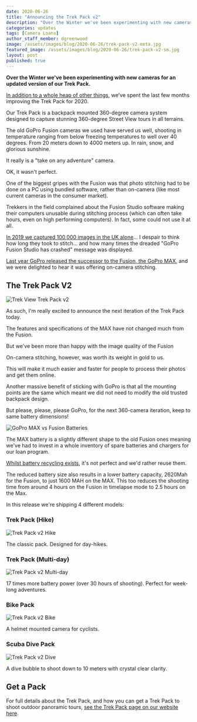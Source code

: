 ```yaml
---
date: 2020-06-26
title: "Announcing the Trek Pack v2"
description: "Over the Winter we've been experimenting with new cameras for an updated version of our Trek Pack."
categories: updates
tags: [Camera Loans]
author_staff_member: dgreenwood
image: /assets/images/blog/2020-06-26/trek-pack-v2-meta.jpg
featured_image: /assets/images/blog/2020-06-26/trek-pack-v2-sm.jpg
layout: post
published: true
---
```


**Over the Winter we've been experimenting with new cameras for an updated version of our Trek Pack.**

[In addition to a whole heap of other things](/blog/2020/what-are-you-working-on), we've spent the last few months improving the Trek Pack for 2020.

Our Trek Pack is a backpack mounted 360-degree camera system designed to capture stunning 360-degree Street View tours in all terrains.

The old GoPro Fusion cameras we used have served us well, shooting in temperature ranging from below freezing temperatures to well over 40 degrees. From 20 meters down to 4000 meters up. In rain, snow, and glorious sunshine.

It really is a "take on any adventure" camera.

OK, it wasn't perfect.

One of the biggest gripes with the Fusion was that photo stitching had to be done on a PC using bundled software, rather than on-camera (like most current cameras in the consumer market).

Trekkers in the field complained about the Fusion Studio software making their computers unusable during stitching process (which can often take hours, even on high performing computers). In fact, some could not use it at all.

[In 2019 we captured 100,000 images in the UK alone](/blog/2019/year-in-review)... I despair to think how long they took to stitch... and how many times the dreaded "GoPro Fusion Studio has crashed" message was displayed.

[Last year GoPro released the successor to the Fusion, the GoPro MAX](/blog/2019/cash-), and we were delighted to hear it was offering on-camera stitching.

## The Trek Pack V2

<img class="img-fluid" src="/assets/images/blog/2020-06-26/trek-pack-hike.jpg" alt="Trek View Trek Pack v2" title="Trek View Trek Pack v2" />

As such, I'm really excited to announce the next iteration of the Trek Pack today.

The features and specifications of the MAX have not changed much from the Fusion.

But we've been more than happy with the image quality of the Fusion

On-camera stitching, however, was worth its weight in gold to us.

This will make it much easier and faster for people to process their photos and get them online.

Another massive benefit of sticking with GoPro is that all the mounting points are the same which meant we did not need to modify the old trusted backpack design.

But please, please, please GoPro, for the next 360-camera iteration, keep to same battery dimensions!

<img class="img-fluid" src="/assets/images/blog/2020-06-26/gopro-fusion-vs-max-batteries.jpg" alt="GoPro MAX vs Fusion Batteries" title="GoPro MAX vs Fusion Batteries" />

The MAX battery is a slightly different shape to the old Fusion ones meaning we've had to invest in a whole inventory of spare batteries and chargers for our loan program.

[Whilst battery recycling exists](https://www.recyclenow.com/what-to-do-with/batteries-1), it's not perfect and we'd rather reuse them.

The reduced battery size also results in a lower battery capacity, 2620Mah for the Fusion, to just 1600 MAH on the MAX. This too reduces the shooting time from around 4 hours on the Fusion in timelapse mode to 2.5 hours on the Max.

In this release we're shipping 4 different models:

### Trek Pack (Hike)

<img class="img-fluid" src="/assets/images/blog/2020-06-26/trek-pack-hike.jpg" alt="Trek Pack v2 Hike" title="Trek Pack v2 Hike" />

The classic pack. Designed for day-hikes.

### Trek Pack (Multi-day)

<img class="img-fluid" src="/assets/images/blog/2020-06-26/trek-pack-hike-multi-day.jpg" alt="Trek Pack v2 Multi-day" title="Trek Pack v2 Multi-day" />

17 times more battery power (over 30 hours of shooting). Perfect for week-long adventures.

### Bike Pack

<img class="img-fluid" src="/assets/images/blog/2020-06-26/trek-pack-bike.jpg" alt="Trek Pack v2 Bike" title="Trek Pack v2 Bike" />

A helmet mounted camera for cyclists.

### Scuba Dive Pack

<img class="img-fluid" src="/assets/images/blog/2020-06-26/trek-pack-dive.jpg" alt="Trek Pack v2 Dive" title="Trek Pack v2 Dive" />

A dive bubble to shoot down to 10 meters with crystal clear clarity.

## Get a Pack

For full details about the Trek Pack, and how you can get a Trek Pack to shoot outdoor panoramic tours, [see the Trek Pack page on our website here](/trek-pack).